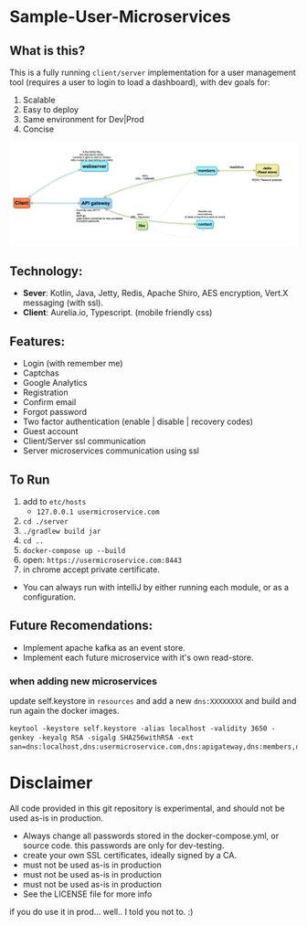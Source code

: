# Sample-User-Microservices

## What is this?
This is a fully running `client/server` implementation for a user management tool (requires a user to login to load a dashboard), with dev goals for:
1. Scalable
2. Easy to deploy
3. Same environment for Dev|Prod
4. Concise

![alt text](resources/readme/flow.jpg "Flow")

## Technology:
- **Sever**: Kotlin, Java, Jetty, Redis, Apache Shiro, AES encryption, Vert.X messaging (with ssl).
- **Client**: Aurelia.io, Typescript. (mobile friendly css)

## Features:
- Login (with remember me)
- Captchas
- Google Analytics
- Registration
- Confirm email
- Forgot password
- Two factor authentication (enable | disable | recovery codes)
- Guest account
- Client/Server ssl communication
- Server microservices communication using ssl

## To Run #
1. add to `etc/hosts`
    - `127.0.0.1 usermicroservice.com`
2. `cd ./server` 
3. `./gradlew build jar`
4. `cd ..`
4. `docker-compose up --build`
5. open: `https://usermicroservice.com:8443` 
6. in chrome accept private certificate.

- You can always run with intelliJ by either running each module, or as a configuration.


## Future Recomendations:
- Implement apache kafka as an event store.
- Implement each future microservice with it's own read-store.

### when adding new microservices
update self.keystore in `resources` and add a new `dns:XXXXXXXX` and build and run again the docker images.

    keytool -keystore self.keystore -alias localhost -validity 3650 -genkey -keyalg RSA -sigalg SHA256withRSA -ext san=dns:localhost,dns:usermicroservice.com,dns:apigateway,dns:members,dns:webserver,dns:contact


# Disclaimer
All code provided in this git repository is experimental, and should not be used as-is in production.
- Always change all passwords stored in the docker-compose.yml, or source code. this passwords are only for dev-testing.
- create your own SSL certificates, ideally signed by a CA.
- must not be used as-is in production
- must not be used as-is in production
- must not be used as-is in production
- See the LICENSE file for more info

if you do use it in prod... well.. I told you not to. :)